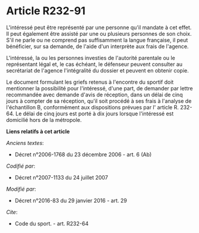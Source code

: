 # Article R232-91

L'intéressé peut être représenté par une personne qu'il mandate à cet effet. Il peut également être assisté par une ou
plusieurs personnes de son choix. S'il ne parle ou ne comprend pas suffisamment la langue française, il peut bénéficier, sur
sa demande, de l'aide d'un interprète aux frais de l'agence.

L'intéressé, la ou les personnes investies de l'autorité parentale ou le représentant légal et, le cas échéant, le défenseur
peuvent consulter au secrétariat de l'agence l'intégralité du dossier et peuvent en obtenir copie.

Le document formulant les griefs retenus à l'encontre du sportif doit mentionner la possibilité pour l'intéressé, d'une part,
de demander par lettre recommandée avec demande d'avis de réception, dans un délai de cinq jours à compter de sa réception,
qu'il soit procédé à ses frais à l'analyse de l'échantillon B, conformément aux dispositions prévues par l' article R.
232-64. Le délai de cinq jours est porté à dix jours lorsque l'intéressé est domicilié hors de la métropole.

**Liens relatifs à cet article**

_Anciens textes_:

  - Décret n°2006-1768 du 23 décembre 2006 - art. 6 (Ab)

_Codifié par_:

  - Décret n°2007-1133 du 24 juillet 2007

_Modifié par_:

  - Décret n°2016-83 du 29 janvier 2016 - art. 29

_Cite_:

  - Code du sport. - art. R232-64
